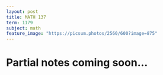 ```yaml
---
layout: post
title: MATH 137
term: 1179
subject: math
feature_image: "https://picsum.photos/2560/600?image=875"
---
```

# Partial notes coming soon...
